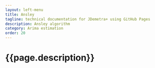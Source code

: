 ```yaml
---
layout: left-menu
title: Ansley
tagline: technical documentation for JDemetra+ using GitHub Pages
description: Ansley algorithm
category: Arima estimation
order: 20
---
```

# {{page.description}}